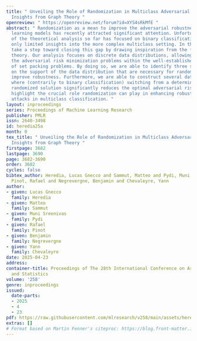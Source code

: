 ```yaml
---
title: " Unveiling the Role of Randomization in Multiclass Adversarial Classification:
  Insights from Graph Theory "
openreview: " https://openreview.net/forum?id=XYS4sRkMfE "
abstract: " Randomization as a mean to improve the adversarial robustness of machine
  learning models has recently attracted significant attention. Unfortunately, much
  of the theoretical analysis so far has focused on binary classification, providing
  only limited insights into the more complex multiclass setting. In this paper, we
  take a step toward closing this gap by drawing inspiration from the field of graph
  theory. Our analysis focuses on discrete data distributions, allowing us to cast
  the adversarial risk minimization problems within the well-established framework
  of set packing problems. By doing so, we are able to identify three structural conditions
  on the support of the data distribution that are necessary for randomization to
  improve robustness. Furthermore, we are able to construct several data distributions
  where (contrarily to binary classification) switching from a deterministic to a
  randomized solution significantly reduces the optimal adversarial risk. These findings
  highlight the crucial role randomization can play in enhancing robustness to adversarial
  attacks in multiclass classification. "
layout: inproceedings
series: Proceedings of Machine Learning Research
publisher: PMLR
issn: 2640-3498
id: heredia25a
month: 0
tex_title: " Unveiling the Role of Randomization in Multiclass Adversarial Classification:
  Insights from Graph Theory "
firstpage: 3682
lastpage: 3690
page: 3682-3690
order: 3682
cycles: false
bibtex_author: Heredia, Lucas Gnecco and Sammut, Matteo and Pydi, Muni Sreenivas and
  Pinot, Rafael and Negrevergne, Benjamin and Chevaleyre, Yann
author:
- given: Lucas Gnecco
  family: Heredia
- given: Matteo
  family: Sammut
- given: Muni Sreenivas
  family: Pydi
- given: Rafael
  family: Pinot
- given: Benjamin
  family: Negrevergne
- given: Yann
  family: Chevaleyre
date: 2025-04-23
address:
container-title: Proceedings of The 28th International Conference on Artificial Intelligence
  and Statistics
volume: '258'
genre: inproceedings
issued:
  date-parts:
  - 2025
  - 4
  - 23
pdf: https://raw.githubusercontent.com/mlresearch/v258/main/assets/heredia25a/heredia25a.pdf
extras: []
# Format based on Martin Fenner's citeproc: https://blog.front-matter.io/posts/citeproc-yaml-for-bibliographies/
---
```

